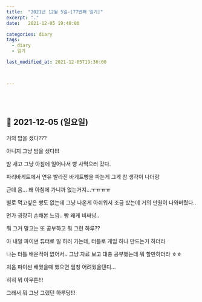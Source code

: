 ```yaml
---
title:  "2021년 12월 5일-[77번째 일기]"
excerpt: "."
date:   2021-12-05 19:40:00 

categories: diary
tags:
  - diary
  - 일기

last_modified_at: 2021-12-05T19:30:00



---
```


<br/>

<br/>

## 🧾 2021-12-05 (일요일)

거의 밤을 샜다??? 

아니지 그냥 밤을 샜다!!!

밤 새고 그냥 아침에 일어나서 빵 사먹으러 갔다.

파리바게트에서 연유 발라진 바게트빵을 파는게 그게 참 생각이 나더랑

근데 음... 왜 아침에 가니까 없는거지...ㅜㅠㅠㅠ

별로 먹고싶은 빵도 없는데 그냥 나온게 아쉬워서 조금 샀는데 거의 만원이 나와버렸다..

먼가 굉장히 손해본 느낌.. 빵 왜케 비싸냥..

뭐 그거 말고는 또 공부하고 뭐 그런 하루??

아 내일 파이썬 튜터로 일 하러 가는데, 터틀로 게임 하나 만드는거 하더라

나는 터틀 배운적이 없어서.. 그냥 자료 보고 대충 공부했는데 뭐 할만하더라 ㅎㅎ

처음 파이썬 배웠을때 했으면 엄청 어려웠을텐디...

히히 뭐 아무튼!!!

그래서 뭐 그냥 그랬던 하루당!!!